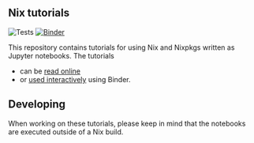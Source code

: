 ## Nix tutorials

![Tests](https://github.com/FRidh/nix-tutorials/workflows/Tests/badge.svg?branch=master) [![Binder](https://mybinder.org/badge_logo.svg)](https://mybinder.org/v2/gh/FRidh/nix-tutorials/master)

This repository contains tutorials for using Nix and Nixpkgs written as Jupyter notebooks. The tutorials

- can be [read online](https://fridh.github.io/nix-tutorials)
- or [used interactively](https://mybinder.org/v2/gh/FRidh/nix-tutorials/master) using Binder.

## Developing

When working on these tutorials, please keep in mind that the notebooks are executed outside of a Nix build.